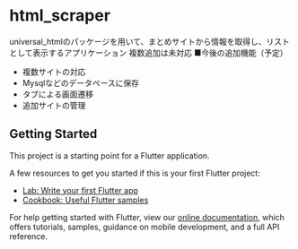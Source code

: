 # html_scraper

universal_htmlのパッケージを用いて、まとめサイトから情報を取得し、リストとして表示するアプリケーション
複数追加は未対応
■今後の追加機能（予定）
- 複数サイトの対応
- Mysqlなどのデータベースに保存
- タブによる画面遷移
- 追加サイトの管理


## Getting Started

This project is a starting point for a Flutter application.

A few resources to get you started if this is your first Flutter project:

- [Lab: Write your first Flutter app](https://flutter.dev/docs/get-started/codelab)
- [Cookbook: Useful Flutter samples](https://flutter.dev/docs/cookbook)

For help getting started with Flutter, view our
[online documentation](https://flutter.dev/docs), which offers tutorials,
samples, guidance on mobile development, and a full API reference.
